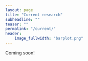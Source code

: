 ```yaml
---
layout: page
title: "Current research"
subheadline: ""
teaser: ""
permalink: "/current/"
header:
    image_fullwidth: "barplot.png"
---
```


Coming soon!